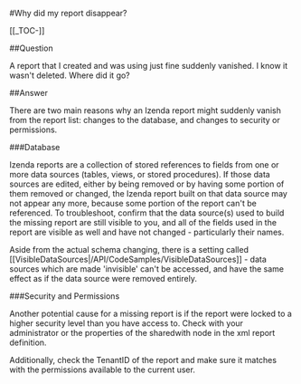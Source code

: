 #Why did my report disappear?

[[_TOC-]]

##Question

A report that I created and was using just fine suddenly vanished. I know it wasn't deleted. Where did it go?

##Answer

There are two main reasons why an Izenda report might suddenly vanish from the report list: changes to the database, and changes to security or permissions.

###Database

Izenda reports are a collection of stored references to fields from one or more data sources (tables, views, or stored procedures). If those data sources are edited, either by being removed or by having some portion of them removed or changed, the Izenda report built on that data source may not appear any more, because some portion of the report can't be referenced. To troubleshoot, confirm that the data source(s) used to build the missing report are still visible to you, and all of the fields used in the report are visible as well and have not changed - particularly their names. 

Aside from the actual schema changing, there is a setting called [[VisibleDataSources|/API/CodeSamples/VisibleDataSources]] - data sources which are made 'invisible' can't be accessed, and have the same effect as if the data source were removed entirely.

###Security and Permissions

Another potential cause for a missing report is if the report were locked to a higher security level than you have access to. Check with your administrator or the properties of the sharedwith node in the xml report definition.

Additionally, check the TenantID of the report and make sure it matches with the permissions available to the current user.